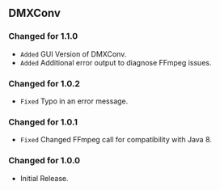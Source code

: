 DMXConv
-------

### Changed for 1.1.0

* `Added` GUI Version of DMXConv.
* `Added` Additional error output to diagnose FFmpeg issues.


### Changed for 1.0.2

* `Fixed` Typo in an error message.


### Changed for 1.0.1

* `Fixed` Changed FFmpeg call for compatibility with Java 8.


### Changed for 1.0.0

* Initial Release.

